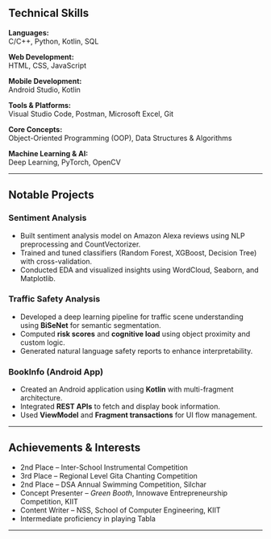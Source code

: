 ## Technical Skills

**Languages:**  
C/C++, Python, Kotlin, SQL

**Web Development:**  
HTML, CSS, JavaScript

**Mobile Development:**  
Android Studio, Kotlin

**Tools & Platforms:**  
Visual Studio Code, Postman, Microsoft Excel, Git

**Core Concepts:**  
Object-Oriented Programming (OOP), Data Structures & Algorithms

**Machine Learning & AI:**  
Deep Learning, PyTorch, OpenCV

---

## Notable Projects

### Sentiment Analysis
- Built sentiment analysis model on Amazon Alexa reviews using NLP preprocessing and CountVectorizer.
- Trained and tuned classifiers (Random Forest, XGBoost, Decision Tree) with cross-validation.
- Conducted EDA and visualized insights using WordCloud, Seaborn, and Matplotlib.

### Traffic Safety Analysis
- Developed a deep learning pipeline for traffic scene understanding using **BiSeNet** for semantic segmentation.
- Computed **risk scores** and **cognitive load** using object proximity and custom logic.
- Generated natural language safety reports to enhance interpretability.

### BookInfo (Android App)
- Created an Android application using **Kotlin** with multi-fragment architecture.
- Integrated **REST APIs** to fetch and display book information.
- Used **ViewModel** and **Fragment transactions** for UI flow management.

---

## Achievements & Interests

- 2nd Place – Inter-School Instrumental Competition  
- 3rd Place – Regional Level Gita Chanting Competition  
- 2nd Place – DSA Annual Swimming Competition, Silchar  
- Concept Presenter – *Green Booth*, Innowave Entrepreneurship Competition, KIIT  
- Content Writer – NSS, School of Computer Engineering, KIIT  
- Intermediate proficiency in playing Tabla  

---
